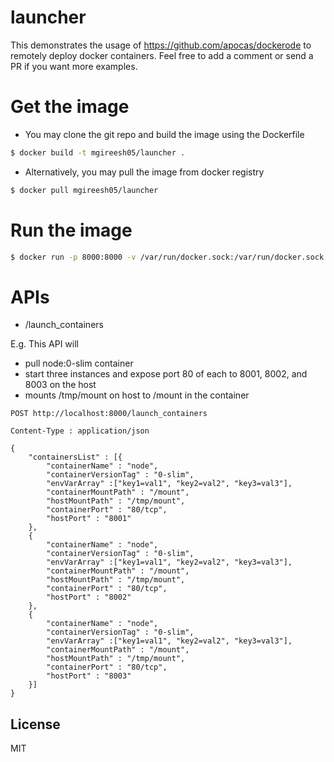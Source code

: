# launcher
This demonstrates the usage of https://github.com/apocas/dockerode to remotely deploy docker containers. Feel free to add a comment or send a PR if you want more examples. 

# Get the image

- You may clone the git repo and build the image using the Dockerfile

```sh
$ docker build -t mgireesh05/launcher .
```

- Alternatively, you may pull the image from docker registry

```sh
$ docker pull mgireesh05/launcher
```

# Run the image
```sh
$ docker run -p 8000:8000 -v /var/run/docker.sock:/var/run/docker.sock mgireesh05/launcher
```

# APIs

- /launch_containers

E.g. This API will 
- pull node:0-slim container
- start three instances and expose port 80 of each to 8001, 8002, and 8003 on the host
- mounts /tmp/mount on host to /mount in the container

``` 
POST http://localhost:8000/launch_containers

Content-Type : application/json

{
    "containersList" : [{
        "containerName" : "node",
        "containerVersionTag" : "0-slim",
        "envVarArray" :["key1=val1", "key2=val2", "key3=val3"],
        "containerMountPath" : "/mount",
        "hostMountPath" : "/tmp/mount",
        "containerPort" : "80/tcp",
        "hostPort" : "8001"
    },
    {
        "containerName" : "node",
        "containerVersionTag" : "0-slim",
        "envVarArray" :["key1=val1", "key2=val2", "key3=val3"],
        "containerMountPath" : "/mount",
        "hostMountPath" : "/tmp/mount",
        "containerPort" : "80/tcp",
        "hostPort" : "8002"
    },    
    {
        "containerName" : "node",
        "containerVersionTag" : "0-slim",
        "envVarArray" :["key1=val1", "key2=val2", "key3=val3"],
        "containerMountPath" : "/mount",
        "hostMountPath" : "/tmp/mount",
        "containerPort" : "80/tcp",
        "hostPort" : "8003"
    }]
}
```

License
----

MIT